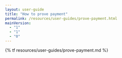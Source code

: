 ```yaml
---
layout: user-guide
title: "How to prove payment"
permalink: /resources/user-guides/prove-payment.html
mainVersion:
  - "1"
  - "1"
  - "0"
---
```


{% tf resources/user-guides/prove-payment.md %}